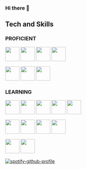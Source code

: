### Hi there 👋

## Tech and Skills

### PROFICIENT
<img src="https://cdn.jsdelivr.net/gh/devicons/devicon/icons/java/java-plain.svg" width=45px/>   <img src="https://cdn.jsdelivr.net/gh/devicons/devicon/icons/python/python-original.svg" width=45px/>   <img src="https://cdn.jsdelivr.net/gh/devicons/devicon/icons/html5/html5-original.svg" width=45px/>   <img src="https://cdn.jsdelivr.net/gh/devicons/devicon/icons/css3/css3-original.svg" width=45px/>

<img src="https://cdn.jsdelivr.net/gh/devicons/devicon/icons/git/git-original.svg" width=45px/>      <img src="https://cdn.jsdelivr.net/gh/devicons/devicon/icons/jira/jira-original.svg" width=45px/>   <img src="https://cdn.jsdelivr.net/gh/devicons/devicon/icons/bitbucket/bitbucket-original.svg" width=45px/>

### LEARNING
<img src="https://cdn.jsdelivr.net/gh/devicons/devicon/icons/cplusplus/cplusplus-original.svg" width=45px/>   <img src="https://cdn.jsdelivr.net/gh/devicons/devicon/icons/csharp/csharp-original.svg" width=45px/>   <img src="https://cdn.jsdelivr.net/gh/devicons/devicon/icons/go/go-original-wordmark.svg" width=45px/>   <img src="https://cdn.jsdelivr.net/gh/devicons/devicon/icons/javascript/javascript-original.svg" width=45px/>   <img src="https://cdn.jsdelivr.net/gh/devicons/devicon/icons/lua/lua-original.svg" width=45px/>

<img src="https://cdn.jsdelivr.net/gh/devicons/devicon/icons/godot/godot-original.svg" width=45px/>   <img src="https://cdn.jsdelivr.net/gh/devicons/devicon/icons/unity/unity-original.svg" width=45px/>   <img src="https://cdn.jsdelivr.net/gh/devicons/devicon/icons/unrealengine/unrealengine-original.svg" width=45px/>   <img src="https://cdn.jsdelivr.net/gh/devicons/devicon/icons/flutter/flutter-original.svg" width=45px/>

<img src="https://cdn.jsdelivr.net/gh/devicons/devicon/icons/mongodb/mongodb-original.svg" width=45px/>   <img src="https://cdn.jsdelivr.net/gh/devicons/devicon/icons/amazonwebservices/amazonwebservices-original.svg" width=45px/>          

[![spotify-github-profile](https://spotify-github-profile.vercel.app/api/view?uid=ijamesy&cover_image=true&theme=default&show_offline=true&bar_color=0080ff&bar_color_cover=false)](https://github.com/kittinan/spotify-github-profile)

<!--
**Jamesaay/Jamesaay** is a ✨ _special_ ✨ repository because its `README.md` (this file) appears on your GitHub profile.

Here are some ideas to get you started:

- 🔭 I’m currently working on ...
- 🌱 I’m currently learning ...
- 👯 I’m looking to collaborate on ...
- 🤔 I’m looking for help with ...
- 💬 Ask me about ...
- 📫 How to reach me: ...
- 😄 Pronouns: ...
- ⚡ Fun fact: ...
-->
